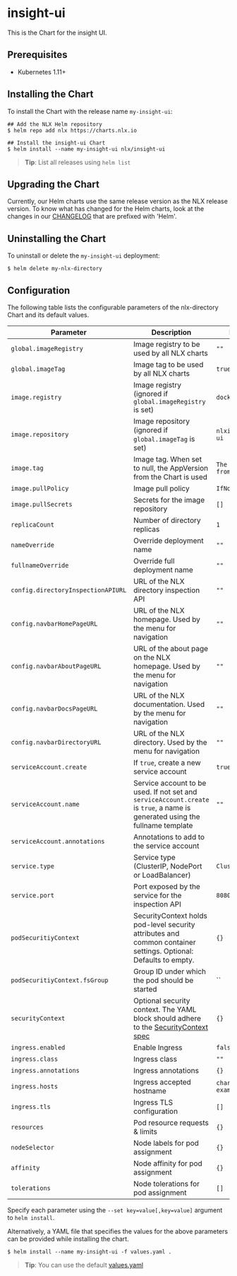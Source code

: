 # insight-ui 

This is the Chart for the insight UI.

## Prerequisites

- Kubernetes 1.11+

## Installing the Chart

To install the Chart with the release name `my-insight-ui`:

```console
## Add the NLX Helm repository
$ helm repo add nlx https://charts.nlx.io

## Install the insight-ui Chart
$ helm install --name my-insight-ui nlx/insight-ui
```

> **Tip**: List all releases using `helm list`

## Upgrading the Chart

Currently, our Helm charts use the same release version as the NLX release version. 
To know what has changed for the Helm charts, look at the changes in our [CHANGELOG](https://gitlab.com/commonground/nlx/nlx/-/blob/master/CHANGELOG.md) 
that are prefixed with 'Helm'.

## Uninstalling the Chart

To uninstall or delete the `my-insight-ui` deployment:

```console
$ helm delete my-nlx-directory
```

## Configuration

The following table lists the configurable parameters of the nlx-directory Chart and its default values.

| Parameter | Description | Default |
| --------- | ----------- | ------- |
| `global.imageRegistry` | Image registry to be used by all NLX charts | `""` |
| `global.imageTag` | Image tag to be used by all NLX charts | `true` |
| `image.registry` | Image registry (ignored if `global.imageRegistry` is set) | `docker.io` |
| `image.repository` | Image repository (ignored if `global.imageTag` is set) | `nlxio/insight-ui` |
| `image.tag` | Image tag. When set to null, the AppVersion from the Chart is used | `The appVersion from the chart` |
| `image.pullPolicy` | Image pull policy | `IfNotPresent` |
| `image.pullSecrets` | Secrets for the image repository | `[]` |
| `replicaCount` | Number of directory replicas | `1` |
| `nameOverride` | Override deployment name | `""` |
| `fullnameOverride` | Override full deployment name | `""` | #TODO fullname -> fullName
| `config.directoryInspectionAPIURL` | URL of the NLX directory inspection API | `""` |
| `config.navbarHomePageURL` | URL of the NLX homepage. Used by the menu for navigation | `""` |
| `config.navbarAboutPageURL` | URL of the about page on the NLX homepage. Used by the menu for navigation | `""` |
| `config.navbarDocsPageURL` | URL of the NLX documentation. Used by the menu for navigation | `""` |
| `config.navbarDirectoryURL` | URL of the NLX directory. Used by the menu for navigation | `""`|
| `serviceAccount.create` | If `true`, create a new service account | `true` |
| `serviceAccount.name` | Service account to be used. If not set and `serviceAccount.create` is `true`, a name is generated using the fullname template | `""` |
| `serviceAccount.annotations` | Annotations to add to the service account |
| `service.type` | Service type (ClusterIP, NodePort or LoadBalancer) | `ClusterIP` |
| `service.port` | Port exposed by the service for the inspection API | `8080` |
| `podSecuritiyContext` | SecurityContext holds pod-level security attributes and common container settings. Optional: Defaults to empty. | `{}` |
| `podSecuritiyContext.fsGroup` | Group ID under which the pod should be started | `` |
| `securityContext` | Optional security context. The YAML block should adhere to the [SecurityContext spec](https://kubernetes.io/docs/reference/generated/kubernetes-api/v1.16/#securitycontext-v1-core) | `{}` |
| `ingress.enabled` | Enable Ingress | `false` |
| `ingress.class` | Ingress class | `""` |
| `ingress.annotations` | Ingress annotations | `{}` 
| `ingress.hosts` | Ingress accepted hostname | `chart-example.local` |
| `ingress.tls` | Ingress TLS configuration | `[]` |
| `resources` | Pod resource requests & limits | `{}` |
| `nodeSelector` | Node labels for pod assignment | `{}` |
| `affinity` | Node affinity for pod assignment | `{}` |
| `tolerations` | Node tolerations for pod assignment | `[]` |

Specify each parameter using the `--set key=value[,key=value]` argument to `helm install`.

Alternatively, a YAML file that specifies the values for the above parameters can be provided while installing the chart. 

```console
$ helm install --name my-insight-ui -f values.yaml .
```
> **Tip**: You can use the default [values.yaml](https://gitlab.com/commonground/nlx/nlx/blob/master/helm/charts/insight-ui/values.yaml)
